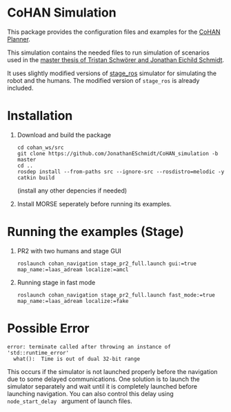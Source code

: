 
# CoHAN Simulation

This package provides the configuration files and examples for the [CoHAN Planner](https://github.com/sphanit/CoHAN_Planner).

This simulation contains the needed files to run simulation of scenarios used in the [master thesis of Tristan Schwörer and Jonathan Eichild Schmidt](https://github.com/Tristan9497/master-thesis).

It uses slightly modified versions of [stage_ros](https://github.com/ros-simulation/stage_ros) simulator for simulating the robot and the humans. The modified version of ```stage_ros``` is already included.

# Installation
1. Download and build the package
	```
	cd cohan_ws/src
	git clone https://github.com/JonathanESchmidt/CoHAN_simulation -b master
	cd ..
	rosdep install --from-paths src --ignore-src --rosdistro=melodic -y
	catkin build
	```
	(install any other depencies if needed)
	
2. Install MORSE seperately before running its examples.
# Running the examples (Stage)
1. PR2 with two humans and stage GUI
	```
	roslaunch cohan_navigation stage_pr2_full.launch gui:=true map_name:=laas_adream localize:=amcl
	```
2. Running stage in fast mode
	```
	roslaunch cohan_navigation stage_pr2_full.launch fast_mode:=true map_name:=laas_adream localize:=fake
	```

# Possible Error
```
error: terminate called after throwing an instance of 'std::runtime_error'
  what():  Time is out of dual 32-bit range
```
This occurs if the simulator is not launched properly before the navigation due to some delayed communications. One solution is to launch the simulator separately and wait until it is completely launched before launching navigation. You can also control this delay using ```node_start_delay ``` argument of launch files.
